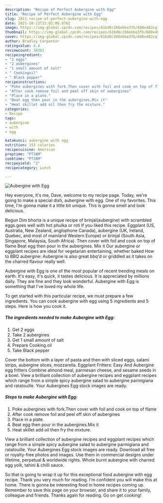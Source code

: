 ```yaml
---
description: "Recipe of Perfect Aubergine with Egg"
title: "Recipe of Perfect Aubergine with Egg"
slug: 2811-recipe-of-perfect-aubergine-with-egg
date: 2021-10-23T15:02:00.876Z
image: https://img-global.cpcdn.com/recipes/61bd6c266ebbe3fb/680x482cq70/aubergine-with-egg-recipe-main-photo.jpg
thumbnail: https://img-global.cpcdn.com/recipes/61bd6c266ebbe3fb/680x482cq70/aubergine-with-egg-recipe-main-photo.jpg
cover: https://img-global.cpcdn.com/recipes/61bd6c266ebbe3fb/680x482cq70/aubergine-with-egg-recipe-main-photo.jpg
author: Bradley Carpenter
ratingvalue: 4.4
reviewcount: 38381
recipeingredient:
- "2 eggs"
- "2 aubergines"
- "1 small amount of salt"
- " Cookingoil"
- " Black pepper"
recipeinstructions:
- "Poke aubergines with fork.Then cover with foil and cook on top of flame"
- "After cook remove foil and peel off skin of aubergines"
- "Place in a plate."
- "Beat egg then pour in the aubergines.Mix it"
- "Heat skillet add oil then fry the mixture."
categories:
- Recipe
tags:
- aubergine
- with
- egg

katakunci: aubergine with egg 
nutrition: 153 calories
recipecuisine: American
preptime: "PT38M"
cooktime: "PT38M"
recipeyield: "2"
recipecategory: Lunch

---
```



![Aubergine with Egg](https://img-global.cpcdn.com/recipes/61bd6c266ebbe3fb/680x482cq70/aubergine-with-egg-recipe-main-photo.jpg)

Hey everyone, it's me, Dave, welcome to my recipe page. Today, we're going to make a special dish, aubergine with egg. One of my favorites. This time, I'm gonna make it a little bit unique. This is gonna smell and look delicious.

Begun Dim bhorta is a unique recipe of brinjal(aubergine) with scrambled eggs.goes well with hot phulka or roti If you liked this recipe. Eggplant (US, Australia, New Zealand, anglophone Canada), aubergine (UK, Ireland, Quebec, and most of mainland Western Europe) or brinjal (South Asia, Singapore, Malaysia, South Africa). Then cover with foil and cook on top of flame Beat egg then pour in the aubergines. Mix it Our aubergine or eggplant recipes are ideal for vegetarian entertaining, whether baked How to BBQ aubergine: Aubergine is also great bbq&#39;d or griddled as it takes on the charred flavour really well.

Aubergine with Egg is one of the most popular of recent trending meals on earth. It's easy, it's quick, it tastes delicious. It is appreciated by millions daily. They are fine and they look wonderful. Aubergine with Egg is something that I've loved my whole life.


To get started with this particular recipe, we must prepare a few ingredients. You can cook aubergine with egg using 5 ingredients and 5 steps. Here is how you cook it.

<!--inarticleads1-->

##### The ingredients needed to make Aubergine with Egg:

1. Get 2 eggs
1. Take 2 aubergines
1. Get 1 small amount of salt
1. Prepare  Cooking.oil
1. Take  Black pepper


Cover the bottom with a layer of pasta and then with sliced eggs, salami strips, aubergine slices, mozzarella. Eggplant Fritters: Easy And Aubergine egg fritters Combine almond meal, parmesan cheese, and sesame seeds in a bowl. View a brilliant collection of aubergine recipes and eggplant recipes which range from a simple spicy aubergine salad to aubergine parmigiana and ratatouille. Your Aubergines Egg stock images are ready. 

<!--inarticleads2-->

##### Steps to make Aubergine with Egg:

1. Poke aubergines with fork.Then cover with foil and cook on top of flame
1. After cook remove foil and peel off skin of aubergines
1. Place in a plate.
1. Beat egg then pour in the aubergines.Mix it
1. Heat skillet add oil then fry the mixture.


View a brilliant collection of aubergine recipes and eggplant recipes which range from a simple spicy aubergine salad to aubergine parmigiana and ratatouille. Your Aubergines Egg stock images are ready. Download all free or royalty-free photos and images. Use them in commercial designs under lifetime, perpetual &amp; worldwide rights. Whole burnt aubergine with charred egg yolk, tahini &amp; chilli sauce. 

So that is going to wrap it up for this exceptional food aubergine with egg recipe. Thank you very much for reading. I'm confident you will make this at home. There is gonna be interesting food in home recipes coming up. Remember to save this page on your browser, and share it to your family, colleague and friends. Thanks again for reading. Go on get cooking!
